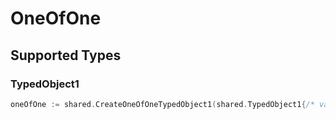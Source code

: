 # OneOfOne


## Supported Types

### TypedObject1

```go
oneOfOne := shared.CreateOneOfOneTypedObject1(shared.TypedObject1{/* values here */})
```

